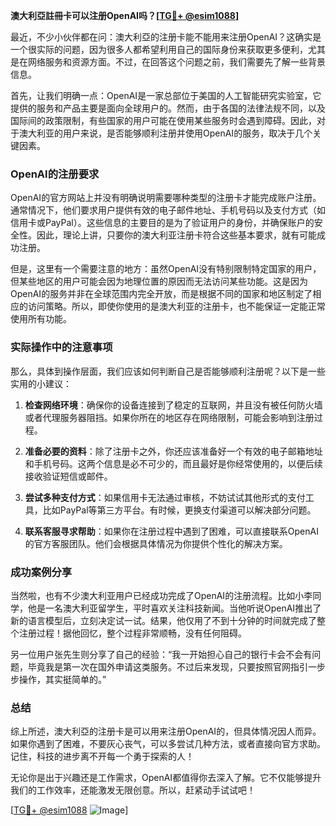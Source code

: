 **澳大利亞註冊卡可以注册OpenAI吗？[[TG💪+ @esim1088](https://t.me/s/esim1088)]**

最近，不少小伙伴都在问：澳大利亞的注册卡能不能用来注册OpenAI？这确实是一个很实际的问题，因为很多人都希望利用自己的国际身份来获取更多便利，尤其是在网络服务和资源方面。不过，在回答这个问题之前，我们需要先了解一些背景信息。

首先，让我们明确一点：OpenAI是一家总部位于美国的人工智能研究实验室，它提供的服务和产品主要是面向全球用户的。然而，由于各国的法律法规不同，以及国际间的政策限制，有些国家的用户可能在使用某些服务时会遇到障碍。因此，对于澳大利亚的用户来说，是否能够顺利注册并使用OpenAI的服务，取决于几个关键因素。

### OpenAI的注册要求

OpenAI的官方网站上并没有明确说明需要哪种类型的注册卡才能完成账户注册。通常情况下，他们要求用户提供有效的电子邮件地址、手机号码以及支付方式（如信用卡或PayPal）。这些信息的主要目的是为了验证用户的身份，并确保账户的安全性。因此，理论上讲，只要你的澳大利亚注册卡符合这些基本要求，就有可能成功注册。

但是，这里有一个需要注意的地方：虽然OpenAI没有特别限制特定国家的用户，但某些地区的用户可能会因为地理位置的原因而无法访问某些功能。这是因为OpenAI的服务并非在全球范围内完全开放，而是根据不同的国家和地区制定了相应的访问策略。所以，即使你使用的是澳大利亚的注册卡，也不能保证一定能正常使用所有功能。

### 实际操作中的注意事项

那么，具体到操作层面，我们应该如何判断自己是否能够顺利注册呢？以下是一些实用的小建议：

1. **检查网络环境**：确保你的设备连接到了稳定的互联网，并且没有被任何防火墙或者代理服务器阻挡。如果你所在的地区存在网络限制，可能会影响到注册过程。

2. **准备必要的资料**：除了注册卡之外，你还应该准备好一个有效的电子邮箱地址和手机号码。这两个信息是必不可少的，而且最好是你经常使用的，以便后续接收验证短信或邮件。

3. **尝试多种支付方式**：如果信用卡无法通过审核，不妨试试其他形式的支付工具，比如PayPal等第三方平台。有时候，更换支付渠道可以解决部分问题。

4. **联系客服寻求帮助**：如果你在注册过程中遇到了困难，可以直接联系OpenAI的官方客服团队。他们会根据具体情况为你提供个性化的解决方案。

### 成功案例分享

当然啦，也有不少澳大利亚用户已经成功完成了OpenAI的注册流程。比如小李同学，他是一名澳大利亚留学生，平时喜欢关注科技新闻。当他听说OpenAI推出了新的语言模型后，立刻决定试一试。结果，他仅用了不到十分钟的时间就完成了整个注册过程！据他回忆，整个过程非常顺畅，没有任何阻碍。

另一位用户张先生则分享了自己的经验：“我一开始担心自己的银行卡会不会有问题，毕竟我是第一次在国外申请这类服务。不过后来发现，只要按照官网指引一步步操作，其实挺简单的。”

### 总结

综上所述，澳大利亞的注册卡是可以用来注册OpenAI的，但具体情况因人而异。如果你遇到了困难，不要灰心丧气，可以多尝试几种方法，或者直接向官方求助。记住，科技的进步离不开每一个勇于探索的人！

无论你是出于兴趣还是工作需求，OpenAI都值得你去深入了解。它不仅能够提升我们的工作效率，还能激发无限创意。所以，赶紧动手试试吧！

[[TG💪+ @esim1088](https://t.me/s/esim1088) ![Image](https://i.postimg.cc/4NQfJmqS/Snipaste-2025-05-13-00-14-12.png)]